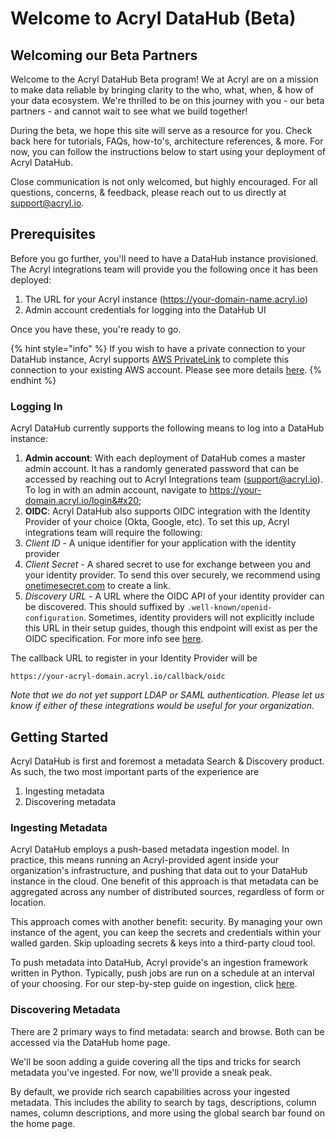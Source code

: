 # Welcome to Acryl DataHub (Beta)

## Welcoming our Beta Partners

Welcome to the Acryl DataHub Beta program! We at Acryl are on a mission to make data reliable by bringing clarity to the who, what, when, & how of your data ecosystem. We're thrilled to be on this journey with you - our beta partners - and cannot wait to see what we build together!&#x20;

During the beta, we hope this site will serve as a resource for you. Check back here for tutorials, FAQs, how-to's, architecture references, & more. For now, you can follow the instructions below to start using your deployment of Acryl DataHub.&#x20;

Close communication is not only welcomed, but highly encouraged. For all questions, concerns, & feedback, please reach out to us directly at support@acryl.io. &#x20;

## Prerequisites

Before you go further, you'll need to have a DataHub instance provisioned. The Acryl integrations team will provide you the following once it has been deployed:

1. The URL for your Acryl instance (https://your-domain-name.acryl.io)&#x20;
2. Admin account credentials for logging into the DataHub UI&#x20;

Once you have these, you're ready to go.

{% hint style="info" %}
If you wish to have a private connection to your DataHub instance, Acryl supports [AWS PrivateLink](https://aws.amazon.com/privatelink/) to complete this connection to your existing AWS account. Please see more details [here](integrations/aws-privatelink.md).
{% endhint %}

### Logging In

Acryl DataHub currently supports the following means to log into a DataHub instance:

1. **Admin account**: With each deployment of DataHub comes a master admin account. It has a randomly generated password that can be accessed by reaching out to Acryl Integrations team (support@acryl.io). To log in with an admin account, navigate to https://your-domain.acryl.io/login&#x20;
2. **OIDC**: Acryl DataHub also supports OIDC integration with the Identity Provider of your choice (Okta, Google, etc). To set this up, Acryl integrations team will require the following:&#x20;
3. _Client ID_ - A unique identifier for your application with the identity provider
4. _Client Secret_ - A shared secret to use for exchange between you and your identity provider. To send this over securely, we recommend using [onetimesecret.com](https://onetimesecret.com/) to create a link.
5. _Discovery URL_ - A URL where the OIDC API of your identity provider can be discovered. This should suffixed by `.well-known/openid-configuration`. Sometimes, identity providers will not explicitly include this URL in their setup guides, though this endpoint will exist as per the OIDC specification. For more info see [here](http://openid.net/specs/openid-connect-discovery-1\_0.html).&#x20;

The callback URL to register in your Identity Provider will be&#x20;

```
https://your-acryl-domain.acryl.io/callback/oidc 
```

_Note that we do not yet support LDAP or SAML authentication. Please let us know if either of these integrations would be useful for your organization._&#x20;

## Getting Started&#x20;

Acryl DataHub is first and foremost a metadata Search & Discovery product. As such, the two most important parts of the experience are

1. Ingesting metadata
2. Discovering metadata

### Ingesting Metadata

Acryl DataHub employs a push-based metadata ingestion model. In practice, this means running an Acryl-provided agent inside your organization's infrastructure, and pushing that data out to your DataHub instance in the cloud. One benefit of this approach is that metadata can be aggregated across any number of distributed sources, regardless of form or location.&#x20;

This approach comes with another benefit: security. By managing your own instance of the agent, you can keep the secrets and credentials within your walled garden. Skip uploading secrets & keys into a third-party cloud tool. &#x20;

To push metadata into DataHub, Acryl provide's an ingestion framework written in Python. Typically, push jobs are run on a schedule at an interval of your choosing. For our step-by-step guide on ingestion, click [here](administering-datahub/metadata-ingestion-with-acryl/).

### Discovering Metadata

There are 2 primary ways to find metadata: search and browse. Both can be accessed via the DataHub home page.&#x20;

We'll be soon adding a guide covering all the tips and tricks for search metadata you've ingested. For now, we'll provide a sneak peak.&#x20;

By default, we provide rich search capabilities across your ingested metadata. This includes the ability to search by tags, descriptions, column names, column descriptions, and more using the global search bar found on the home page.&#x20;

